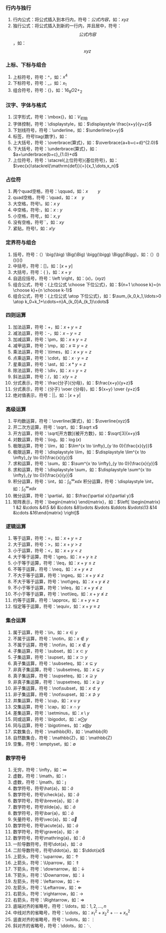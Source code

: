 ### 行内与独行
1. 行内公式：将公式插入到本行内，符号：$公式内容$，如：$xyz$
2. 独行公式：将公式插入到新的一行内，并且居中，符号：$$公式内容$$，如：$$xyz$$
### 上标、下标与组合
1. 上标符号，符号：^，如：$x^4$
2. 下标符号，符号：_，如：$x_1$
3. 组合符号，符号：{}，如：${16}_{8}O{2+}_{2}$
### 汉字、字体与格式
1. 汉字形式，符号：\mbox{}，如：$V_{\mbox{初始}}$
2. 字体控制，符号：\displaystyle，如：$\displaystyle \frac{x+y}{y+z}$
3. 下划线符号，符号：\underline，如：$\underline{x+y}$
4. 标签，符号\tag{数字}，如：$\tag{11}$
5. 上大括号，符号：\overbrace{算式}，如：$\overbrace{a+b+c+d}^{2.0}$
6. 下大括号，符号：\underbrace{算式}，如：$a+\underbrace{b+c}_{1.0}+d$
7. 上位符号，符号：\stacrel{上位符号}{基位符号}，如：$\vec{x}\stackrel{\mathrm{def}}{=}{x_1,\dots,x_n}$
### 占位符
1. 两个quad空格，符号：\qquad，如：$x \qquad y$
2. quad空格，符号：\quad，如：$x \quad y$
3. 大空格，符号\，如：$x \ y$
4. 中空格，符号\:，如：$x : y$
5. 小空格，符号\,，如：$x , y$
6. 没有空格，符号``，如：$xy$
7. 紧贴，符号\!，如：$x ! y$
### 定界符与组合
1. 括号，符号：（）\big(\big) \Big(\Big) \bigg(\bigg) \Bigg(\Bigg)，如：$（）\big(\big) \Big(\Big) \bigg(\bigg) \Bigg(\Bigg)$
2. 中括号，符号：[]，如：$[x+y]$
3. 大括号，符号：\{ \}，如：${x+y}$
4. 自适应括号，符号：\left \right，如：$\left(x\right)$，$\left(x{yz}\right)$
5. 组合公式，符号：{上位公式 \choose 下位公式}，如：${n+1 \choose k}={n \choose k}+{n \choose k-1}$
6. 组合公式，符号：{上位公式 \atop 下位公式}，如：$\sum_{k_0,k_1,\ldots>0 \atop k_0+k_1+\cdots=n}A_{k_0}A_{k_1}\cdots$
### 四则运算
1. 加法运算，符号：+，如：$x+y=z$
2. 减法运算，符号：-，如：$x-y=z$
3. 加减运算，符号：\pm，如：$x \pm y=z$
4. 减甲运算，符号：\mp，如：$x \mp y=z$
5. 乘法运算，符号：\times，如：$x \times y=z$
6. 点乘运算，符号：\cdot，如：$x \cdot y=z$
7. 星乘运算，符号：\ast，如：$x \ast y=z$
8. 除法运算，符号：\div，如：$x \div y=z$
9. 斜法运算，符号：/，如：$x/y=z$
10. 分式表示，符号：\frac{分子}{分母}，如：$\frac{x+y}{y+z}$
11. 分式表示，符号：{分子} \voer {分母}，如：${x+y} \over {y+z}$
12. 绝对值表示，符号：||，如：$|x+y|$
### 高级运算
1. 平均数运算，符号：\overline{算式}，如：$\overline{xyz}$
2. 开二次方运算，符号：\sqrt，如：$\sqrt x$
3. 开方运算，符号：\sqrt[开方数]{被开方数}，如：$\sqrt[3]{x+y}$
4. 对数运算，符号：\log，如：$\log(x)$
5. 极限运算，符号：\lim，如：$\lim^{x \to \infty}_{y \to 0}{\frac{x}{y}}$
6. 极限运算，符号：\displaystyle \lim，如：$\displaystyle \lim^{x \to \infty}_{y \to 0}{\frac{x}{y}}$
7. 求和运算，符号：\sum，如：$\sum^{x \to \infty}_{y \to 0}{\frac{x}{y}}$
8. 求和运算，符号：\displaystyle \sum，如：$\displaystyle \sum^{x \to \infty}_{y \to 0}{\frac{x}{y}}$
9. 积分运算，符号：\int，如：$\int^{\infty}_{0}{xdx}$
积分运算，符号：\displaystyle \int，如：$\displaystyle \int^{\infty}_{0}{xdx}$
10. 微分运算，符号：\partial，如：$\frac{\partial x}{\partial y}$
11. 矩阵表示，符号：\begin{matrix} \end{matrix}，如：$\left[ \begin{matrix} 1 &2 &\cdots &4\5 &6 &\cdots &8\\vdots &\vdots &\ddots &\vdots\13 &14 &\cdots &16\end{matrix} \right]$
### 逻辑运算
1. 等于运算，符号：=，如：$x+y=z$
2. 大于运算，符号：>，如：$x+y>z$
3. 小于运算，符号：<，如：$x+y<z$
4. 大于等于运算，符号：\geq，如：$x+y \geq z$
5. 小于等于运算，符号：\leq，如：$x+y \leq z$
6. 不等于运算，符号：\neq，如：$x+y \neq z$
7. 不大于等于运算，符号：\ngeq，如：$x+y \ngeq z$
8. 不大于等于运算，符号：\not\geq，如：$x+y \not\geq z$
9. 不小于等于运算，符号：\nleq，如：$x+y \nleq z$
10. 不小于等于运算，符号：\not\leq，如：$x+y \not\leq z$
11. 约等于运算，符号：\approx，如：$x+y \approx z$
12. 恒定等于运算，符号：\equiv，如：$x+y \equiv z$
### 集合运算
1. 属于运算，符号：\in，如：$x \in y$
2. 不属于运算，符号：\notin，如：$x \notin y$
3. 不属于运算，符号：\not\in，如：$x \not\in y$
4. 子集运算，符号：\subset，如：$x \subset y$
6. 子集运算，符号：\supset，如：$x \supset y$
6. 真子集运算，符号：\subseteq，如：$x \subseteq y$
7. 非真子集运算，符号：\subsetneq，如：$x \subsetneq y$
8. 真子集运算，符号：\supseteq，如：$x \supseteq y$
9. 非真子集运算，符号：\supsetneq，如：$x \supsetneq y$
10. 非子集运算，符号：\not\subset，如：$x \not\subset y$
11. 非子集运算，符号：\not\supset，如：$x \not\supset y$
12. 并集运算，符号：\cup，如：$x \cup y$
13. 交集运算，符号：\cap，如：$x \cap y$
14. 差集运算，符号：\setminus，如：$x \setminus y$
15. 同或运算，符号：\bigodot，如：$x \bigodot y$
16. 同与运算，符号：\bigotimes，如：$x \bigotimes y$
17. 实数集合，符号：\mathbb{R}，如：\mathbb{R}
18. 自然数集合，符号：\mathbb{Z}，如：\mathbb{Z}
19. 空集，符号：\emptyset，如：$\emptyset$
### 数学符号
1. 无穷，符号：\infty，如：$\infty$
2. 虚数，符号：\imath，如：$\imath$
3. 虚数，符号：\jmath，如：$\jmath$
4. 数学符号，符号\hat{a}，如：$\hat{a}$
5. 数学符号，符号\check{a}，如：$\check{a}$
6. 数学符号，符号\breve{a}，如：$\breve{a}$
7. 数学符号，符号\tilde{a}，如：$\tilde{a}$
8. 数学符号，符号\bar{a}，如：$\bar{a}$
9. 矢量符号，符号\vec{a}，如：$\vec{a}$
10. 数学符号，符号\acute{a}，如：$\acute{a}$
11. 数学符号，符号\grave{a}，如：$\grave{a}$
12. 数学符号，符号\mathring{a}，如：$\mathring{a}$
13. 一阶导数符号，符号\dot{a}，如：$\dot{a}$
14. 二阶导数符号，符号\ddot{a}，如：$\ddot{a}$
15. 上箭头，符号：\uparrow，如：$\uparrow$
16. 上箭头，符号：\Uparrow，如：$\Uparrow$
17. 下箭头，符号：\downarrow，如：$\downarrow$
18. 下箭头，符号：\Downarrow，如：$\Downarrow$
19. 左箭头，符号：\leftarrow，如：$\leftarrow$
20. 左箭头，符号：\Leftarrow，如：$\Leftarrow$
21. 右箭头，符号：\rightarrow，如：$\rightarrow$
22. 右箭头，符号：\Rightarrow，如：$\Rightarrow$
23. 底端对齐的省略号，符号：\ldots，如：$1,2,\ldots,n$
24. 中线对齐的省略号，符号：\cdots，如：$x_1^2 + x_2^2 + \cdots + x_n^2$
25. 竖直对齐的省略号，符号：\vdots，如：$\vdots$
26. 斜对齐的省略号，符号：\ddots，如：$\ddots$

